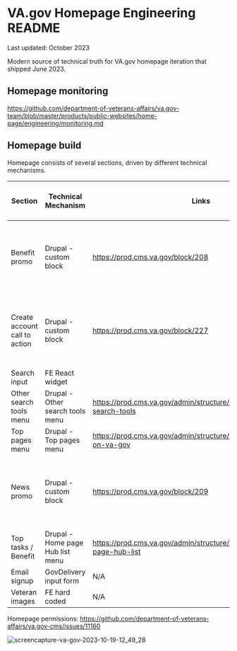 # VA.gov Homepage Engineering README

Last updated: October 2023

Modern source of technical truth for VA.gov homepage iteration that shipped June 2023.

## Homepage monitoring
https://github.com/department-of-veterans-affairs/va.gov-team/blob/master/products/public-websites/home-page/engineering/monitoring.md

## Homepage build

Homepage consists of several sections, driven by different technical mechanisms. 

| Section  | Technical Mechanism | Links | Drupal Role / Section required |
| ------------- | ------------- | -------- | ------------------ |
| Benefit promo | Drupal - custom block | https://prod.cms.va.gov/block/208 | Homepage manager, OPIA Home Page section; Drupal admin |  
| Create account call to action | Drupal - custom block | https://prod.cms.va.gov/block/227 | Homepage manager, OPIA Home Page section; Drupal admin |
| Search input | FE React widget | | N/A | 
| Other search tools menu | Drupal - Other search tools menu  |https://prod.cms.va.gov/admin/structure/menu/manage/other-search-tools | Drupal admin |
| Top pages menu | Drupal - Top pages menu | https://prod.cms.va.gov/admin/structure/menu/manage/popular-on-va-gov | Drupal admin |
| News promo | Drupal - custom block | https://prod.cms.va.gov/block/209 | Homepage manager, OPIA Home Page section; Drupal admin |
| Top tasks / Benefit | Drupal - Home page Hub list menu | https://prod.cms.va.gov/admin/structure/menu/manage/home-page-hub-list |  Drupal admin |
| Email signup | GovDelivery input form | N/A | N/A | 
| Veteran images | FE hard coded | N/A | N/A |

Homepage permissions: https://github.com/department-of-veterans-affairs/va.gov-cms/issues/11160

![screencapture-va-gov-2023-10-19-12_49_28](https://github.com/department-of-veterans-affairs/va.gov-team/assets/85581471/42266146-6a82-4404-8289-c6ff9a475696)

